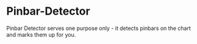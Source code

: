 # Pinbar-Detector
Pinbar Detector serves one purpose only - it detects pinbars on the chart and marks them up for you.
